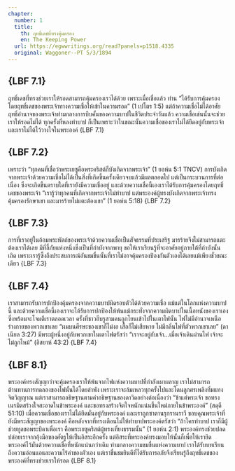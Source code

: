 ```yaml
---
chapter:
  number: 1
  title:
    th: ฤทธิ์เดชที่ทรงคุ้มครอง
    en: The Keeping Power
  url: https://egwwritings.org/read?panels=p1518.4335
  original: Waggoner--PT 5/3/1894
---
```


## {LBF 7.1}

ฤทธิ์เดชที่ทรงช่วยเราให้รอดสามารถคุ้มครองเราได้ด้วย เพราะเมื่อเชื่อแล้ว ท่าน “ได้รับการคุ้มครองโดยฤทธิ์เดชของพระเจ้าทางความเชื่อให้เข้าในความรอด” (1 เปโตร 1:5) แต่ถ้าความเชื่อไม่ได้อาศัยฤทธิ์อำนาจของพระเจ้าท่ามกลางการบีบคั้นของความบาปในชีวิตประจำวันแล้ว ความเชื่อเช่นนั้นจะช่วยเราให้รอดไม่ได้ ทุกครั้งที่หลงทำบาป ก็เป็นเพราะว่าในขณะนั้นความเชื่อของเราไม่ได้ยึดอยู่กับพระเจ้า และเราไม่ได้ไว้วางใจในพระองค์ {LBF 7.1}

## {LBF 7.2}

เพราะว่า “ทุกคนที่เชื่อว่าพระเยซูคือพระคริสต์ก็บังเกิดจากพระเจ้า” (1 ยอห์น 5:1 TNCV) การบังเกิดจากพระเจ้าด้วยความเชื่อไม่ได้เป็นสิ่งที่เกิดขึ้นครั้งเดียวจบแล้วมีผลตลอดไป แต่เป็นกระบวนการที่ต่อเนื่อง ซึ่งจะเกิดขึ้นตราบใดที่เรายังมีความเชื่ออยู่ และด้วยความเชื่อนี้เองเราได้รับการคุ้มครองโดยฤทธิ์เดชของพระเจ้า “เรารู้ว่าทุกคนที่เกิดจากพระเจ้าไม่ทำบาป แต่พระองค์ผู้ทรงบังเกิดจากพระเจ้าทรงคุ้มครองรักษาเขา และมารร้ายไม่แตะต้องเขา” (1 ยอห์น 5:18) {LBF 7.2}

## {LBF 7.3}

การที่เราอยู่ในอ้อมพระหัตถ์ของพระเจ้าด้วยความเชื่อเป็นสัจธรรมที่ประเสริฐ มารร้ายจึงไม่สามารถแตะต้องเราได้เลย มีที่ลี้ภัยแห่งหนึ่งซึ่งเป็นที่กำบังจากพายุ ขอให้เราเรียนรู้ที่จะอาศัยอยู่ภายใต้ที่กำบังนั้นเถิด เพราะเรารู้ซึ้งถึงประสบการณ์อันขมขื่นนั้นที่เราไม่อาจคุ้มครองป้องกันตัวเองได้เลยแม้เพียงชั่วขณะเดียว {LBF 7.3}

## {LBF 7.4}

เราสามารถรับการปกป้องคุ้มครองจากความบาปผิดรอบตัวได้ด้วยความเชื่อ แม้แต่ในโลกแห่งความบาปนี้ และด้วยความเชื่อนี้เองเราจะได้รับการปกป้องให้พ้นแม้กระทั่งจากความผิดบาปในเนื้อหนังของเราเองซึ่งพร้อมจะโจมตีเราตลอดเวลา ครั้งที่ชาวฮีบรูสามคนถูกโยนเข้าไปในเตาไฟนั้น ไฟไม่มีอำนาจเหนือร่างกายของพวกเขาเลย “ผมบนศีรษะของเขาก็ไม่งอ เสื้อก็ไม่เสียหาย ไม่มีกลิ่นไฟที่ตัวพวกเขาเลย” (ดาเนียล 3:27) มีพระผู้หนึ่งอยู่กับพวกเขาในเตาไฟตรัสว่า “เราจะอยู่กับเจ้า…เมื่อเจ้าเดินผ่านไฟ เจ้าจะไม่ถูกไหม้” (อิสยาห์ 43:2) {LBF 7.4}

## {LBF 8.1}

พระองค์ทรงสัญญาว่าจะคุ้มครองเราให้พ้นจากไฟแห่งความบาปที่กำลังเผาผลาญ เราไม่สามารถต้านทานการทดลองของไฟนั้นได้โดยลำพัง เพราะเราจะล้มเหลวทุกครั้งไปและโดนลูกศรเพลิงทิ่มแทงจิตวิญญาณ แต่เราสามารถอธิษฐานตามคำอธิษฐานของดาวิดอย่างต่อเนื่องว่า “ข้าแต่พระเจ้า ขอทรงเนรมิตสร้างใจสะอาดในข้าพระองค์ และขอทรงสร้างจิตใจหนักแน่นขึ้นใหม่ภายในข้าพระองค์” (สดุดี 51:10) เมื่อความเชื่อของเราไม่ได้ยึดมั่นอยู่กับพระองค์ และเราถูกซาตานรุกรานราวี ขอบคุณพระเจ้าที่ยังมีพระสัญญาของพระองค์ คือหลังจากที่ทรงเตือนไม่ให้ทำบาปพระองค์ตรัสว่า “ถ้าใครทำบาป เราก็มีผู้ช่วยทูลขอพระบิดาเพื่อเรา คือพระเยซูคริสต์ผู้ทรงเที่ยงธรรมนั้น” (1 ยอห์น 2:1) พระองค์ทรงช่วยปลดปล่อยเราจากอุ้งมือของศัตรูให้เป็นอิสระอีกครั้ง แต่อิสระที่พระองค์ทรงมอบให้นั้นก็เพื่อให้เรายึดพระองค์ไว้มั่นด้วยความเชื่อที่หนักแน่นกว่าเดิม ท่ามกลางความขมขื่นแห่งความบาป เราได้รับบทเรียนถึงความอ่อนแอและความไร้ค่าของตัวเอง แต่เราชื่นชมยินดีที่ได้รับการอภัยจึงเรียนรู้ถึงฤทธิ์เดชของพระองค์ที่ทรงช่วยเราให้รอด {LBF 8.1}
